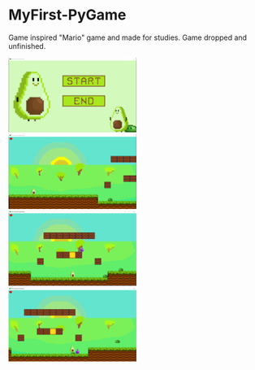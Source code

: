 # MyFirst-PyGame
Game inspired "Mario" game and made for studies.
Game dropped and unfinished.

<img src="https://github.com/kr1s6/MyFirst-PyGame/blob/main/Screenshots/screenshoot1.png" width="50%"/>
<img src="https://github.com/kr1s6/MyFirst-PyGame/blob/main/Screenshots/screenshoot2.png" width="50%"/>
<img src="https://github.com/kr1s6/MyFirst-PyGame/blob/main/Screenshots/screenshoot3.png" width="50%"/>
<img src="https://github.com/kr1s6/MyFirst-PyGame/blob/main/Screenshots/screenshoot4.png" width="50%"/>
